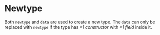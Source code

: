 # Newtype

Both `newtype` and `data` are used to create a new type.
The `data` can only be replaced with `newtype` if the type has *=1 constructor* with *=1 field* inside it.

